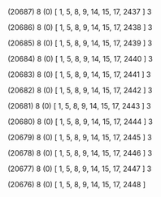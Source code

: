 (20687) 8 (0) [ 1, 5, 8, 9, 14, 15, 17, 2437 ] 3 


(20686) 8 (0) [ 1, 5, 8, 9, 14, 15, 17, 2438 ] 3 


(20685) 8 (0) [ 1, 5, 8, 9, 14, 15, 17, 2439 ] 3 


(20684) 8 (0) [ 1, 5, 8, 9, 14, 15, 17, 2440 ] 3 


(20683) 8 (0) [ 1, 5, 8, 9, 14, 15, 17, 2441 ] 3 


(20682) 8 (0) [ 1, 5, 8, 9, 14, 15, 17, 2442 ] 3 


(20681) 8 (0) [ 1, 5, 8, 9, 14, 15, 17, 2443 ] 3 


(20680) 8 (0) [ 1, 5, 8, 9, 14, 15, 17, 2444 ] 3 


(20679) 8 (0) [ 1, 5, 8, 9, 14, 15, 17, 2445 ] 3 


(20678) 8 (0) [ 1, 5, 8, 9, 14, 15, 17, 2446 ] 3 


(20677) 8 (0) [ 1, 5, 8, 9, 14, 15, 17, 2447 ] 3 


(20676) 8 (0) [ 1, 5, 8, 9, 14, 15, 17, 2448 ]  

